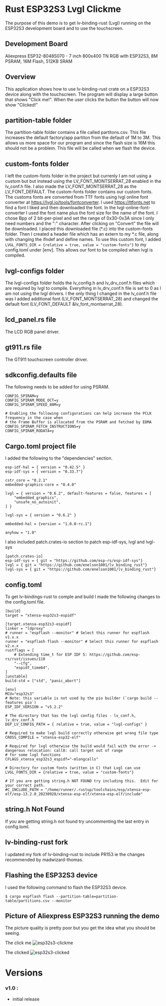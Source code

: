 # Rust ESP32S3 Lvgl Clickme

The purpose of this demo is to get lv-binding-rust (Lvgl) running on the ESP32S3 development board and to use the touchscreen.

## Development Board
Aliexpress ESP32-8048S070 - 7 inch 800x400 TN RGB with ESP32S3, 8M PSRAM, 16M Flash, 512KB SRAM

## Overview
This application shows how to use lv-binding-rust crate on a ESP32S3 device along with the touchscreen.  The program will display a large button that shows "Click me!".  When the user clicks the button the button will now show "Clicked!"


## partition-table folder
The partition-table folder contains a file called partitons.csv.  This file increases the default factory/app partiton from the default of 1M to 3M. This allows us more space for our program and since the flash size is 16M this should not be a problem.  This file will be called when we flash the device.

## custom-fonts folder
I left the custom-fonts folder in the project but currenly I am not using a custom but but instead using the LV_FONT_MONTSERRAT_28 enabled in the lv_conf.h file.
I also made the LV_FONT_MONTSERRAT_28 as the LV_FONT_DEFAULT.
The custom-fonts folder contains our custom fonts.  The customs fonts are converted from TTF fonts using lvgl online font converter at https://lvgl.io/tools/fontconverter.  I used https://ttfonts.net to find a font I liked and then downloaded the font.  In the lvgl-online-font-converter I used the font name plus the font size for the name of the font.  I chose Bpp of 2 bit-per-pixel and set the range of 0x30-0x3A since I only need numbers and the ":" character.  After clicking on "Convert" the file will be downloaded. I placed this downloaded file (*.c) into the custom-fonts folder.  Then I created a header file which has an extern to my *.c file, along with changing the ifndef and define names.
To use this custom font, I added ```LVGL_FONTS_DIR = {relative = true, value = "custom-fonts"}``` to my config.toml under [env].  This allows our font to be compiled when lvgl is compiled.

## lvgl-configs folder
The lvgl-configs folder holds the lv_config.h and lv_drv_conf.h files which are required by lvgl to compile.  Everything in lv_drv_conf.h file is set to 0 as I am not using the lvgl drivers.  I the only thing I changed in the lv_conf.h file was I added additional font (LV_FONT_MONTSERRAT_28) and changed the default font (LV_FONT_DEFAULT &lv_font_montserrat_28).

## lcd_panel.rs file
The LCD RGB panel driver.

## gt911.rs file
The GT911 touchscreen controller driver.

## sdkconfig.defaults file
The following needs to be added for using PSRAM.
```
CONFIG_SPIRAM=y
CONFIG_SPIRAM_MODE_OCT=y
CONFIG_SPIRAM_SPEED_80M=y

# Enabling the following configurations can help increase the PCLK frequency in the case when
# the Frame Buffer is allocated from the PSRAM and fetched by EDMA
CONFIG_SPIRAM_FETCH_INSTRUCTIONS=y
CONFIG_SPIRAM_RODATA=y
```

## Cargo.toml project file
I added the following to the "dependencies" section.
```
esp-idf-hal = { version = "0.42.5" }
esp-idf-sys = { version = "0.33.7"}

cstr_core = "0.2.1"
embedded-graphics-core = "0.4.0"

lvgl = { version = "0.6.2", default-features = false, features = [
    "embedded_graphics",
    "unsafe_no_autoinit",
] }

lvgl-sys = { version = "0.6.2" }

embedded-hal = {version = "1.0.0-rc.1"}

anyhow = "1.0"

```

I also included patch.crates-io section to patch esp-idf-sys, lvgl and lvgl-sys
```
[patch.crates-io]
esp-idf-sys = { git = "https://github.com/esp-rs/esp-idf-sys"}
lvgl = { git = "https://github.com/enelson1001/lv_binding_rust"}
lvgl-sys = { git = "https://github.com/enelson1001/lv_binding_rust"}

```

## config.toml
To get lv-bindings-rust to comple and build I made the following changes to the config.toml file.
```
[build]
target = "xtensa-esp32s3-espidf"

[target.xtensa-esp32s3-espidf]
linker = "ldproxy"
# runner = "espflash --monitor" # Select this runner for espflash v1.x.x
runner = "espflash flash --monitor" # Select this runner for espflash v2.x.x
rustflags = [
    # Extending time_t for ESP IDF 5: https://github.com/esp-rs/rust/issues/110
    "--cfg",
    "espidf_time64",
]
[unstable]
build-std = ["std", "panic_abort"]

[env]
MCU="esp32s3"
# Note: this variable is not used by the pio builder (`cargo build --features pio`)
ESP_IDF_VERSION = "v5.2.2"

# The directory that has the lvgl config files - lv_conf.h, lv_drv_conf.h
DEP_LV_CONFIG_PATH = { relative = true, value = "lvgl-configs" }

# Required to make lvgl build correctly otherwise get wrong file type
CROSS_COMPILE = "xtensa-esp32-elf"

# Required for lvgl otherwise the build would fail with the error -> dangerous relocation: call8: call target out of range
# for some lvgl functions
CFLAGS_xtensa_esp32s3_espidf="-mlongcalls"

# Directory for custom fonts (written in C) that Lvgl can use
LVGL_FONTS_DIR = {relative = true, value = "custom-fonts"}

# If you are getting string.h NOT FOUND try including this.  Edit for your correct path.
#C_INCLUDE_PATH = "/home/runner/.rustup/toolchains/esp/xtensa-esp-elf/esp-13.2.0_20230928/xtensa-esp-elf/xtensa-esp-elf/include"
```
## string.h Not Found
If you are getting string.h not found try uncommenting the last entry in config.toml.

## lv-binding-rust fork
I updated my fork of lv-binding-rust to include PR153 ie the changes recommended by madwizard-thomas.

## Flashing the ESP32S3 device
I used the following command to flash the ESP32S3 device.
```
$ cargo espflash flash --partition-table=partition-table/partitions.csv --monitor
```

## Picture of Aliexpress ESP32S3 running the demo
The picture quality is pretty poor but you get the idea what you should be seeing.

The click me
![esp32s3-clickme](photos/clickme.jpg)

The clicked
![esp32s3-clicked](photos/clicked.jpg)


# Versions
### v1.0 :
- initial release
